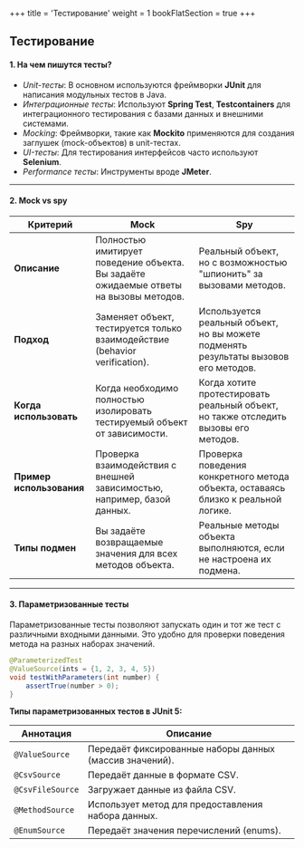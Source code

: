 +++
title = 'Тестирование'
weight = 1
bookFlatSection = true
+++

## Тестирование

#### 1. На чем пишутся тесты?
- *Unit-тесты*: В основном используются фреймворки **JUnit** для написания модульных тестов в Java.
- *Интеграционные тесты*: Используют **Spring Test**, **Testcontainers** для интеграционного тестирования с базами данных и внешними системами.
- *Mocking*: Фреймворки, такие как **Mockito** применяются для создания заглушек (mock-объектов) в unit-тестах.
- *UI-тесты*: Для тестирования интерфейсов часто используют **Selenium**.
- *Performance тесты*: Инструменты вроде **JMeter**.

---
#### 2. Mock vs spy

|**Критерий**|**Mock**|**Spy**|
|---|---|---|
|**Описание**|Полностью имитирует поведение объекта. Вы задаёте ожидаемые ответы на вызовы методов.|Реальный объект, но с возможностью "шпионить" за вызовами методов.|
|**Подход**|Заменяет объект, тестируется только взаимодействие (behavior verification).|Используется реальный объект, но вы можете подменять результаты вызовов его методов.|
|**Когда использовать**|Когда необходимо полностью изолировать тестируемый объект от зависимости.|Когда хотите протестировать реальный объект, но также отследить вызовы его методов.|
|**Пример использования**|Проверка взаимодействия с внешней зависимостью, например, базой данных.|Проверка поведения конкретного метода объекта, оставаясь близко к реальной логике.|
|**Типы подмен**|Вы задаёте возвращаемые значения для всех методов объекта.|Реальные методы объекта выполняются, если не настроена их подмена.|

---
#### 3. Параметризованные тесты

Параметризованные тесты позволяют запускать один и тот же тест с различными входными данными. Это удобно для проверки поведения метода на разных наборах значений.

```java
@ParameterizedTest
@ValueSource(ints = {1, 2, 3, 4, 5})
void testWithParameters(int number) {
    assertTrue(number > 0);
}

```

 **Типы параметризованных тестов в JUnit 5:**

|**Аннотация**|**Описание**|
|---|---|
|`@ValueSource`|Передаёт фиксированные наборы данных (массив значений).|
|`@CsvSource`|Передаёт данные в формате CSV.|
|`@CsvFileSource`|Загружает данные из файла CSV.|
|`@MethodSource`|Использует метод для предоставления набора данных.|
|`@EnumSource`|Передаёт значения перечислений (enums).|
